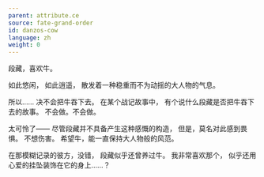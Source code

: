 ```yaml
---
parent: attribute.ce
source: fate-grand-order
id: danzos-cow
language: zh
weight: 0
---
```


段藏，喜欢牛。

如此悠闲，
如此逍遥，
散发着一种稳重而不为动摇的大人物的气息。

所以……
决不会把牛吞下去。
在某个战记故事中，
有个说什么段藏是否把牛吞下去的故事。
不会做。不会做。

太可怜了——
尽管段藏并不具备产生这种感慨的构造，
但是，莫名对此感到畏惧。
不想伤害。
希望牛，能一直保持大人物般的风范。

在那模糊记录的彼方，没错，
段藏似乎还曾养过牛。
我非常喜欢那个，
似乎还用心爱的挂坠装饰在它的身上……？
